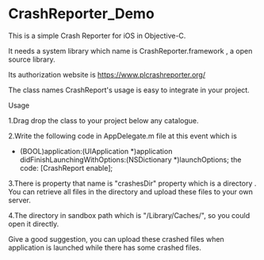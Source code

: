 # CrashReporter_Demo

This is a simple Crash Reporter for iOS in Objective-C.

It needs a system library which name is CrashReporter.framework , a open source library.

Its authorization website is https://www.plcrashreporter.org/

The class names CrashReport's usage is easy to integrate in your project.



Usage

1.Drag drop the class to your project below any catalogue.

2.Write the following code in AppDelegate.m file at this event which is 
   - (BOOL)application:(UIApplication *)application didFinishLaunchingWithOptions:(NSDictionary *)launchOptions;
  the code:   [CrashReport enable];

3.There is property that name is "crashesDir" property which is a directory . 
  You can retrieve all files in the directory and upload these files to your own server.

4.The directory in sandbox path which is "/Library/Caches/", so you could open it directly.


Give a good suggestion, you can upload these crashed files when application is launched while there has some crashed files.